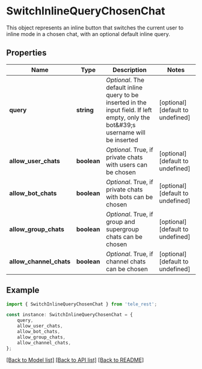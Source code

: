 # SwitchInlineQueryChosenChat

This object represents an inline button that switches the current user to inline mode in a chosen chat, with an optional default inline query.

## Properties

Name | Type | Description | Notes
------------ | ------------- | ------------- | -------------
**query** | **string** | *Optional*. The default inline query to be inserted in the input field. If left empty, only the bot\&#39;s username will be inserted | [optional] [default to undefined]
**allow_user_chats** | **boolean** | *Optional*. True, if private chats with users can be chosen | [optional] [default to undefined]
**allow_bot_chats** | **boolean** | *Optional*. True, if private chats with bots can be chosen | [optional] [default to undefined]
**allow_group_chats** | **boolean** | *Optional*. True, if group and supergroup chats can be chosen | [optional] [default to undefined]
**allow_channel_chats** | **boolean** | *Optional*. True, if channel chats can be chosen | [optional] [default to undefined]

## Example

```typescript
import { SwitchInlineQueryChosenChat } from 'tele_rest';

const instance: SwitchInlineQueryChosenChat = {
    query,
    allow_user_chats,
    allow_bot_chats,
    allow_group_chats,
    allow_channel_chats,
};
```

[[Back to Model list]](../README.md#documentation-for-models) [[Back to API list]](../README.md#documentation-for-api-endpoints) [[Back to README]](../README.md)
